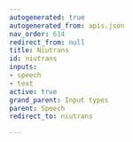 ```yaml
---
autogenerated: true
autogenerated_from: apis.json
nav_order: 614
redirect_from: null
title: Niutrans
id: niutrans
inputs:
- speech
- text
active: true
grand_parent: Input types
parent: Speech
redirect_to: niutrans

---
```


